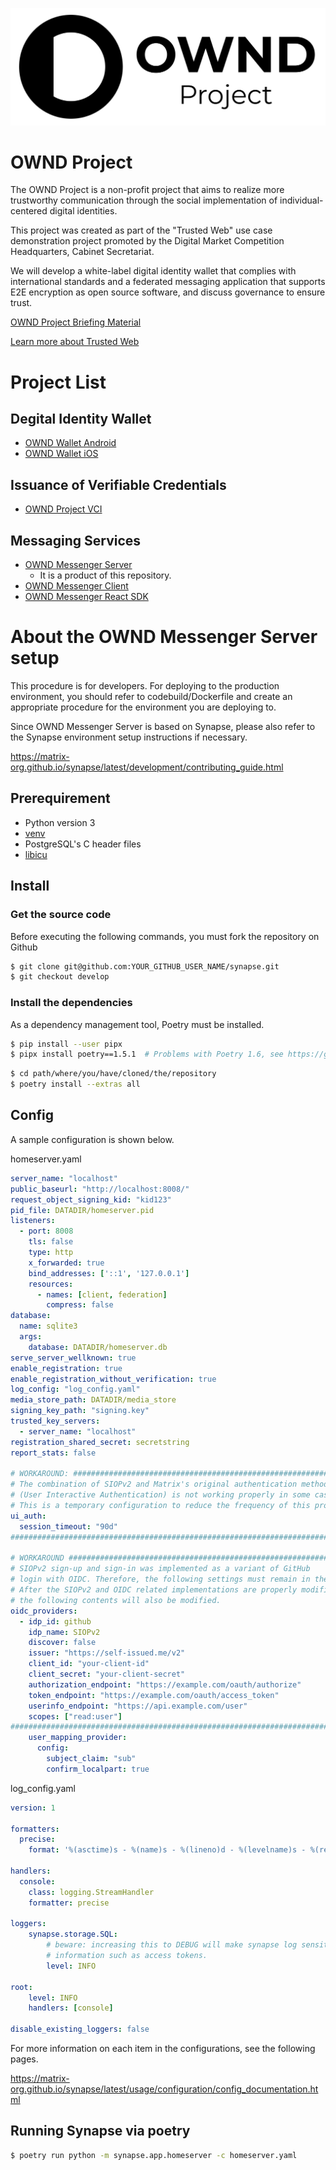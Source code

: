 ![OWND Project Logo](https://raw.githubusercontent.com/OWND-Project/.github/main/media/ownd-project-logo.png)

# OWND Project

The OWND Project is a non-profit project that aims to realize more trustworthy communication through the social implementation of individual-centered digital identities.

This project was created as part of the "Trusted Web" use case demonstration project promoted by the Digital Market Competition Headquarters, Cabinet Secretariat.

We will develop a white-label digital identity wallet that complies with international standards and a federated messaging application that supports E2E encryption as open source software, and discuss governance to ensure trust.

[OWND Project Briefing Material](https://github.com/OWND-Project/.github/blob/main/profile/ownd-project.pdf)

[Learn more about Trusted Web](https://trustedweb.go.jp/)

# Project List

## Degital Identity Wallet

- [OWND Wallet Android]()
- [OWND Wallet iOS]()

## Issuance of Verifiable Credentials

- [OWND Project VCI]()

## Messaging Services

- [OWND Messenger Server]()
  - It is a product of this repository.
- [OWND Messenger Client]()
- [OWND Messenger React SDK]()

# About the OWND Messenger Server setup

This procedure is for developers. For deploying to the production environment, you should refer to codebuild/Dockerfile and create an appropriate procedure for the environment you are deploying to.

Since OWND Messenger Server is based on Synapse, please also refer to the Synapse environment setup instructions if necessary.

https://matrix-org.github.io/synapse/latest/development/contributing_guide.html

## Prerequirement

- Python version 3
- [venv](https://docs.python.org/3/library/venv.html)
- PostgreSQL's C header files
- [libicu](https://docs.python.org/3/library/venv.html)

## Install

### Get the source code

Before executing the following commands, you must fork the repository on Github

```bash
$ git clone git@github.com:YOUR_GITHUB_USER_NAME/synapse.git
$ git checkout develop
```

### Install the dependencies

As a dependency management tool, Poetry must be installed.

```bash
$ pip install --user pipx
$ pipx install poetry==1.5.1  # Problems with Poetry 1.6, see https://github.com/matrix-org/synapse/issues/16147
```

```bash
$ cd path/where/you/have/cloned/the/repository
$ poetry install --extras all
```

## Config

A sample configuration is shown below. 

homeserver.yaml
```yaml
server_name: "localhost"
public_baseurl: "http://localhost:8008/"
request_object_signing_kid: "kid123"
pid_file: DATADIR/homeserver.pid
listeners:
  - port: 8008
    tls: false
    type: http
    x_forwarded: true
    bind_addresses: ['::1', '127.0.0.1']
    resources:
      - names: [client, federation]
        compress: false
database:
  name: sqlite3
  args:
    database: DATADIR/homeserver.db
serve_server_wellknown: true
enable_registration: true
enable_registration_without_verification: true
log_config: "log_config.yaml"
media_store_path: DATADIR/media_store
signing_key_path: "signing.key"
trusted_key_servers:
  - server_name: "localhost"
registration_shared_secret: secretstring
report_stats: false

# WORKAROUND: ###############################################################
# The combination of SIOPv2 and Matrix's original authentication method 
# (User Interactive Authentication) is not working properly in some cases. 
# This is a temporary configuration to reduce the frequency of this problem.
ui_auth:
  session_timeout: "90d"
#############################################################################

# WORKAROUND ################################################################
# SIOPv2 sign-up and sign-in was implemented as a variant of GitHub 
# login with OIDC. Therefore, the following settings must remain in the configuration.
# After the SIOPv2 and OIDC related implementations are properly modified, 
# the following contents will also be modified.
oidc_providers:
  - idp_id: github
    idp_name: SIOPv2
    discover: false
    issuer: "https://self-issued.me/v2"
    client_id: "your-client-id"
    client_secret: "your-client-secret"
    authorization_endpoint: "https://example.com/oauth/authorize"
    token_endpoint: "https://example.com/oauth/access_token"
    userinfo_endpoint: "https://api.example.com/user"
    scopes: ["read:user"]
#############################################################################
    user_mapping_provider:
      config:
        subject_claim: "sub"
        confirm_localpart: true
```

log_config.yaml
```yaml
version: 1

formatters:
  precise:
    format: '%(asctime)s - %(name)s - %(lineno)d - %(levelname)s - %(request)s - %(message)s'

handlers:
  console:
    class: logging.StreamHandler
    formatter: precise

loggers:
    synapse.storage.SQL:
        # beware: increasing this to DEBUG will make synapse log sensitive
        # information such as access tokens.
        level: INFO
        
root:
    level: INFO
    handlers: [console]

disable_existing_loggers: false
```

For more information on each item in the configurations, see the following pages.

https://matrix-org.github.io/synapse/latest/usage/configuration/config_documentation.html

## Running Synapse via poetry

```bash
$ poetry run python -m synapse.app.homeserver -c homeserver.yaml
```